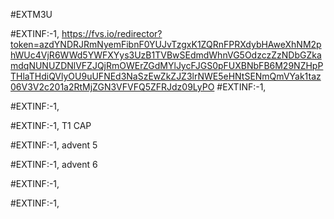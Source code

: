 #EXTM3U

#EXTINF:-1,
https://fvs.io/redirector?token=azdYNDRJRmNyemFibnF0YUJvTzgxK1ZQRnFPRXdybHAweXhNM2phWUc4VjR6WWd5YWFXYys3UzB1TVBwSEdmdWhnVG5OdzczZzNDbGZkamdqNUNUZDNlVFZJQjRmOWErZGdMYlJycFJGS0pFUXBNbFB6M29NZHpPTHlaTHdiQVlyOU9uUFNEd3NaSzEwZkZJZ3lrNWE5eHNtSENmQmVYak1taz06V3V2c201a2RtMjZGN3VFVFQ5ZFRJdz09LyPO
#EXTINF:-1,


#EXTINF:-1, 


#EXTINF:-1, T1 CAP


#EXTINF:-1, advent 5

#EXTINF:-1, advent 6

#EXTINF:-1,


#EXTINF:-1,

